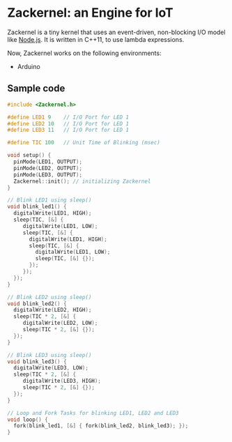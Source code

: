 # Zackernel: an Engine for IoT

Zackernel is a tiny kernel that uses an event-driven, non-blocking I/O model like [Node.js](https://github.com/nodejs/node). It is written in C++11, to use lambda expressions.

Now, Zackernel works on the following environments:

* Arduino

## Sample code

```c++:blink_3leds.cpp
#include <Zackernel.h>

#define LED1 9    // I/O Port for LED 1
#define LED2 10   // I/O Port for LED 1
#define LED3 11   // I/O Port for LED 1

#define TIC 100   // Unit Time of Blinking (msec)

void setup() {
  pinMode(LED1, OUTPUT);
  pinMode(LED2, OUTPUT);
  pinMode(LED3, OUTPUT);
  Zackernel::init(); // initializing Zackernel
}

// Blink LED1 using sleep()
void blink_led1() {
  digitalWrite(LED1, HIGH);
  sleep(TIC, [&] {
     digitalWrite(LED1, LOW);
     sleep(TIC, [&] {
       digitalWrite(LED1, HIGH);
       sleep(TIC, [&] {
         digitalWrite(LED1, LOW);
         sleep(TIC, [&] {});
       });
     });
  });
}

// Blink LED2 using sleep()
void blink_led2() {
  digitalWrite(LED2, HIGH);
  sleep(TIC * 2, [&] {
     digitalWrite(LED2, LOW);
     sleep(TIC * 2, [&] {});
  });
}

// Blink LED3 using sleep()
void blink_led3() {
  digitalWrite(LED3, LOW);
  sleep(TIC * 2, [&] {
     digitalWrite(LED3, HIGH);
     sleep(TIC * 2, [&] {});
  });
}

// Loop and Fork Tasks for blinking LED1, LED2 and LED3
void loop() {
  fork(blink_led1, [&] { fork(blink_led2, blink_led3); });
}
```

